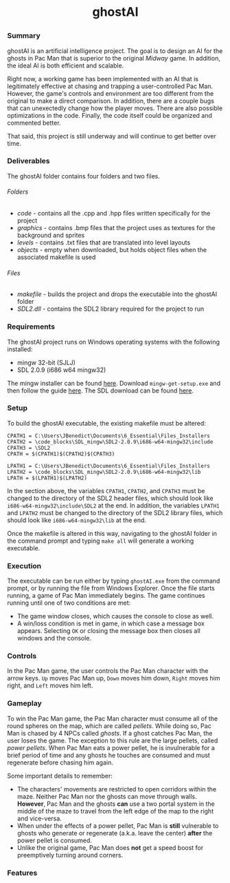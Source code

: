 # <p align="center" markdown="1">ghostAI</p>

### Summary
ghostAI is an artificial intelligence project. The goal is to design an AI for the ghosts in Pac Man that is superior to the original _Midway_ game. In addition, the ideal AI is both efficient and scalable.

Right now, a working game has been implemented with an AI that is legitimately effective at chasing and trapping a user-controlled Pac Man. However, the game's controls and environment are too different from the original to make a direct comparison. In addition, there are a couple bugs that can unexectedly change how the player moves. There are also possible optimizations in the code. Finally, the code itself could be organized and commented better.

That said, this project is still underway and will continue to get better over time.

### Deliverables
The ghostAI folder contains four folders and two files.

###### Folders
- _code_ - contains all the .cpp and .hpp files written specifically for the project
- _graphics_ - contains .bmp files that the project uses as textures for the background and sprites
- _levels_ - contains .txt files that are translated into level layouts
- _objects_ - empty when downloaded, but holds object files when the associated makefile is used

###### Files
- _makefile_ - builds the project and drops the executable into the ghostAI folder
- _SDL2.dll_ - contains the SDL2 library required for the project to run

### Requirements
The ghostAI project runs on Windows operating systems with the following installed:
- mingw 32-bit (SJLJ)
- SDL 2.0.9 (i686 w64 mingw32)

The mingw installer can be found [here](https://osdn.net/projects/mingw/releases/ "mingw Download"). Download `mingw-get-setup.exe` and then follow the guide [here](http://www.mingw.org/wiki/Getting_Started "Getting Started with mingw").
The SDL download can be found [here](http://libsdl.org/download-2.0.php "SDL 2.0.9").

### Setup
To build the ghostAI executable, the existing makefile must be altered:
```
CPATH1 = C:\Users\JBenedict\Documents\6_Essential\Files_Installers
CPATH2 = \code_blocks\SDL_mingw\SDL2-2.0.9\i686-w64-mingw32\include
CPATH3 = \SDL2
CPATH = $(CPATH1)$(CPATH2)$(CPATH3)

LPATH1 = C:\Users\JBenedict\Documents\6_Essential\Files_Installers
LPATH2 = \code_blocks\SDL_mingw\SDL2-2.0.9\i686-w64-mingw32\lib
LPATH = $(LPATH1)$(LPATH2)
```
In the section above, the variables `CPATH1`, `CPATH2`, and `CPATH3` must be changed to the directory of the SDL2 header files, which should look like `i686-w64-mingw32\include\SDL2` at the end. In addition, the variables `LPATH1` and `LPATH2` must be changed to the directory of the SDL2 library files, which should look like `i686-w64-mingw32\lib` at the end.

Once the makefile is altered in this way, navigating to the ghostAI folder in the command prompt and typing `make all` will generate a working executable.

### Execution
The executable can be run either by typing `ghostAI.exe` from the command prompt, or by running the file from Windows Explorer. Once the file starts running, a game of Pac Man immediately begins. The game continues running until one of two conditions are met:
- The game window closes, which causes the console to close as well.
- A win/loss condition is met in game, in which case a message box appears. Selecting `OK` or closing the message box then closes all windows and the console.

### Controls
In the Pac Man game, the user controls the Pac Man character with the arrow keys. `Up` moves Pac Man up, `Down` moves him down, `Right` moves him right, and `Left` moves him left.

### Gameplay
To win the Pac Man game, the Pac Man character must consume all of the round spheres on the map, which are called _pellets_. While doing so, Pac Man is chased by 4 NPCs called _ghosts_. If a ghost catches Pac Man, the user loses the game. The exception to this rule are the large pellets, called _power pellets_. When Pac Man eats a power pellet, he is invulnerable for a brief period of time and any ghosts he touches are consumed and must regenerate before chasing him again.

Some important details to remember:
- The characters' movements are restricted to open corridors within the maze. Neither Pac Man nor the ghosts can move through walls. **However**, Pac Man and the ghosts **can** use a two portal system in the middle of the maze to travel from the left edge of the map to the right and vice-versa.
- When under the effects of a power pellet, Pac Man is **still** vulnerable to ghosts who generate or regenerate (a.k.a. leave the center) **after** the power pellet is consumed.
- Unlike the original game, Pac Man does **not** get a speed boost for preemptively turning around corners.

### Features
